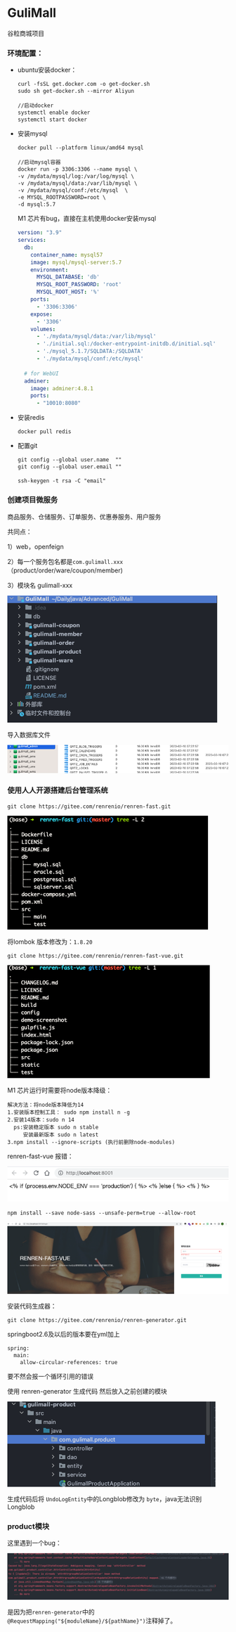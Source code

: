 # GuliMall
谷粒商城项目

### 环境配置：

- ubuntu安装docker：

  ```
  curl -fsSL get.docker.com -o get-docker.sh
  sudo sh get-docker.sh --mirror Aliyun
  
  //启动docker
  systemctl enable docker
  systemctl start docker
  ```

- 安装mysql

  ```
  docker pull --platform linux/amd64 mysql
  
  //启动mysql容器
  docker run -p 3306:3306 --name mysql \
  -v /mydata/mysql/log:/var/log/mysql \
  -v /mydata/mysql/data:/var/lib/mysql \
  -v /mydata/mysql/conf:/etc/mysql  \
  -e MYSQL_ROOTPASSWORD=root \
  -d mysql:5.7
  ```

  M1 芯片有bug，直接在主机使用docker安装mysql

  ```yaml
  version: "3.9"
  services:
    db:
      container_name: mysql57
      image: mysql/mysql-server:5.7
      environment:
        MYSQL_DATABASE: 'db'
        MYSQL_ROOT_PASSWORD: 'root'
        MYSQL_ROOT_HOST: '%'
      ports:
        - '3306:3306'
      expose:
        - '3306'
      volumes:
        - './mydata/mysql/data:/var/lib/mysql'
        - './initial.sql:/docker-entrypoint-initdb.d/initial.sql'
        - './mysql_5.1.7/SQLDATA:/SQLDATA'
        - './mydata/mysql/conf:/etc/mysql'
  
    # for WebUI
    adminer:
      image: adminer:4.8.1
      ports:
        - "10010:8080"
  
  ```



- 安装redis

  ```
  docker pull redis
  ```

- 配置git

  ```
  git config --global user.name  ""
  git config --global user.email ""
  
  ssh-keygen -t rsa -C "email" 
  ```

### 创建项目微服务

商品服务、仓储服务、订单服务、优惠券服务、用户服务

共同点：

1）web，openfeign

2）每一个服务包名都是`com.gulimall.xxx`（product/order/ware/coupon/member)

3）模块名 gulimall-xxx

  ![image-20230210152942270](README.assets/image-20230210152942270.png)



导入数据库文件

![image-20230210153027177](README.assets/image-20230210153027177.png)



### 使用人人开源搭建后台管理系统

```
git clone https://gitee.com/renrenio/renren-fast.git
```

![image-20230210153512938](README.assets/image-20230210153512938.png)

将lombok 版本修改为：`1.8.20`

```
git clone https://gitee.com/renrenio/renren-fast-vue.git
```

![image-20230210153557910](README.assets/image-20230210153557910.png)

M1 芯片运行时需要将node版本降级：

```
解决方法：将node版本降低为14
1.安装版本控制工具： sudo npm install n -g
2.安装14版本：sudo n 14
  ps:安装稳定版本 sudo n stable
     安装最新版本 sudo n latest
3.npm install --ignore-scripts (执行前删除node-modules)
```

renren-fast-vue 报错：

![image-20230210165556814](README.assets/image-20230210165556814.png)

```
npm install --save node-sass --unsafe-perm=true --allow-root
```

![image-20230210170046272](README.assets/image-20230210170046272.png)



安装代码生成器：

```
git clone https://gitee.com/renrenio/renren-generator.git
```

 springboot2.6及以后的版本要在yml加上

```
spring:
  main:
    allow-circular-references: true
```

要不然会报一个循环引用的错误

使用 renren-generator 生成代码 然后放入之前创建的模块

![image-20230210205148225](README.assets/image-20230210205148225.png)





生成代码后将 `UndoLogEntity`中的Longblob修改为 `byte`，java无法识别Longblob



### product模块



这里遇到一个bug：

![image-20230210215550542](README.assets/image-20230210215550542.png)

是因为把`renren-generator`中的`@RequestMapping("${moduleName}/${pathName}")`注释掉了。

